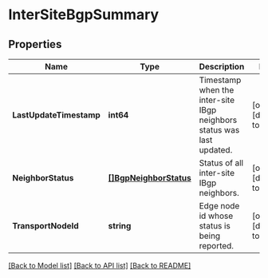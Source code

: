 # InterSiteBgpSummary

## Properties
Name | Type | Description | Notes
------------ | ------------- | ------------- | -------------
**LastUpdateTimestamp** | **int64** | Timestamp when the inter-site IBgp neighbors status was last updated.  | [optional] [default to null]
**NeighborStatus** | [**[]BgpNeighborStatus**](BgpNeighborStatus.md) | Status of all inter-site IBgp neighbors. | [optional] [default to null]
**TransportNodeId** | **string** | Edge node id whose status is being reported. | [optional] [default to null]

[[Back to Model list]](../README.md#documentation-for-models) [[Back to API list]](../README.md#documentation-for-api-endpoints) [[Back to README]](../README.md)

